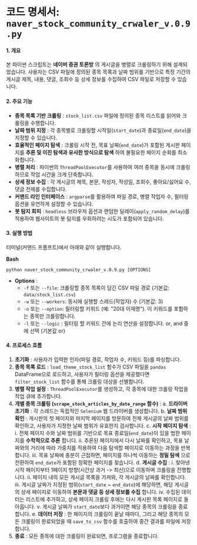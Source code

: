 # 코드 명세서: `naver_stock_community_crwaler_v.0.9.py`

#### 1. 개요

본 파이썬 스크립트는 **네이버 증권 토론방** 의 게시글을 병렬로 크롤링하기 위해 설계되었습니다. 사용자는 CSV 파일에 정의된 종목 목록과 날짜 범위를 기반으로 특정 기간의 게시글 제목, 내용, 댓글, 조회수 등 상세 정보를 수집하여 CSV 파일로 저장할 수 있습니다.

#### 2. 주요 기능

* **종목 목록 기반 크롤링** : `stock_list.csv` 파일에 정의된 종목 리스트를 읽어와 크롤링을 수행합니다.
* **날짜 범위 지정** : 각 종목별로 크롤링할 시작일(`start_date`)과 종료일(`end_date`)을 지정할 수 있습니다.
* **효율적인 페이지 탐색** : 크롤링 시작 전, 목표 날짜(`end_date`)가 포함된 게시판 페이지를 **추론 및 이진 탐색과 유사한 방식으로 탐색** 하여 불필요한 페이지 순회를 최소화합니다.
* **병렬 처리** : 파이썬의 `ThreadPoolExecutor`를 사용하여 여러 종목을 동시에 크롤링하므로 작업 시간을 크게 단축합니다.
* **상세 정보 수집** : 각 게시글의 제목, 본문, 작성자, 작성일, 조회수, 좋아요/싫어요 수, 댓글 전체를 수집합니다.
* **커맨드 라인 인터페이스** : `argparse`를 활용하여 파일 경로, 병렬 작업자 수, 필터링 옵션을 유연하게 설정할 수 있습니다.
* **봇 탐지 회피** : `headless` 브라우저 옵션과 랜덤한 딜레이(`apply_random_delay`)를 적용하여 웹사이트의 봇 탐지를 우회하려는 시도가 포함되어 있습니다.

#### 3. 실행 방법

터미널(커맨드 프롬프트)에서 아래와 같이 실행합니다.

**Bash**

```
python naver_stock_community_crwaler_v.0.9.py [OPTIONS]
```

* **Options** :
  * `-f` 또는 `--file`: 크롤링할 종목 목록이 담긴 CSV 파일 경로 (기본값: `data/stock_list.csv`)
  * `-w` 또는 `--workers`: 동시에 실행할 스레드(작업자) 수 (기본값: 3)
  * `-o` 또는 `--option`: 필터링할 키워드 (예: "20대 이재명"). 이 키워드를 포함하는 종목만 크롤링합니다.
  * `-l` 또는 `--logic` : 필터링 할 키워드 간에 논리 연산을 설정합니다. or, and 중에 선택 (기본값 or)

#### 4. 프로세스 흐름

1. **초기화** : 사용자가 입력한 인자(파일 경로, 작업자 수, 키워드 등)를 파싱합니다.
2. **종목 목록 로드** : `load_theme_stock_list` 함수가 CSV 파일을 `pandas` DataFrame으로 로드하고, 사용자가 필터링 옵션을 제공했다면 `filter_stock_list` 함수를 통해 크롤링 대상을 선별합니다.
3. **병렬 작업 설정** : `ThreadPoolExecutor`를 생성하고, 각 종목에 대한 크롤링 작업을 작업 큐에 추가합니다.
4. **개별 종목 크롤링 (`scrape_stock_articles_by_date_range` 함수)** :
   a. **드라이버 초기화** : 각 스레드는 독립적인 `Selenium` 웹 드라이버를 생성합니다.
   b. **날짜 범위 확인** : 게시판의 첫 페이지와 마지막 페이지를 방문하여 전체 게시글의 날짜 범위를 확인하고, 사용자가 지정한 날짜 범위가 유효한지 검사합니다.
   c. **시작 페이지 탐색** :
   i.  전체 페이지 수와 날짜 범위를 기반으로 목표 종료일(`end_date`)이 있을 법한 페이지를 **수학적으로 추론** 합니다.
   ii. 추론된 페이지에서 다시 날짜를 확인하고, 목표 날짜와의 거리에 따라 가중치를 적용하여 다음 탐색할 페이지로 이동하는 과정을 반복합니다.
   iii. 목표 날짜에 충분히 근접하면, 페이지를 하나씩 이동하는 **정밀 탐색** 으로 전환하여 `end_date`가 포함된 정확한 페이지를 찾습니다.
   d. **게시글 수집** :
   i.  찾아낸 시작 페이지부터 1페이지 방향(시간상 과거 -> 최신)으로 이동하며 크롤링을 진행합니다.
   ii.  페이지 내의 모든 게시글 목록을 가져와, 각 게시글의 날짜를 확인합니다.
   iii. 게시글 날짜가 지정된 범위(`start_date` ~ `end_date`)에 해당하면, 해당 게시글의 상세 페이지로 이동하여 **본문과 댓글 등 상세 정보를 수집** 합니다.
   iv. 수집된 데이터는 리스트에 추가하고, 상세 페이지 크롤링 후에는 다시 게시판 목록 페이지로 돌아옵니다.
   v.  게시글 날짜가 `start_date`보다 과거이면 해당 종목의 크롤링을 종료합니다.
   e. **데이터 저장** : 한 페이지의 크롤링이 끝날 때마다, 그리고 해당 종목의 모든 크롤링이 완료되었을 때 `save_to_csv` 함수를 호출하여 중간 결과를 파일에 저장합니다.
5. **종료** : 모든 종목에 대한 크롤링이 완료되면, 프로그램을 종료합니다.
